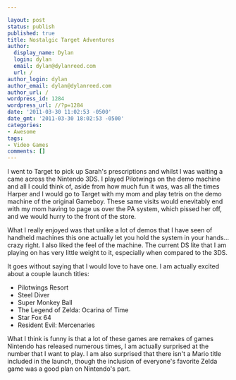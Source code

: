 ```yaml
---

layout: post
status: publish
published: true
title: Nostalgic Target Adventures
author:
  display_name: Dylan
  login: dylan
  email: dylan@dylanreed.com
  url: /
author_login: dylan
author_email: dylan@dylanreed.com
author_url: /
wordpress_id: 1284
wordpress_url: //?p=1284
date: '2011-03-30 11:02:53 -0500'
date_gmt: '2011-03-30 18:02:53 -0500'
categories:
- Awesome
tags:
- Video Games
comments: []
---
```


I went to Target to pick up Sarah's prescriptions and whilst I was waiting a came across the Nintendo 3DS. I played Pilotwings on the demo machine and all I could think of, aside from how much fun it was, was all the times Harper and I would go to Target with my mom and play tetris on the demo machine of the original Gameboy. These same visits would enevitably end with my mom having to page us over the PA system, which pissed her off, and we would hurry to the front of the store.

What I really enjoyed was that unlike a lot of demos that I have seen of handheld machines this one actually let you hold the system in your hands... crazy right. I also liked the feel of the machine. The current DS lite that I am playing on has very little weight to it, especially when compared to the 3DS.

It goes without saying that I would love to have one. I am actually excited about a couple launch titles:

  * Pilotwings Resort
  * Steel Diver
  * Super Monkey Ball
  * The Legend of Zelda: Ocarina of Time
  * Star Fox 64
  * Resident Evil: Mercenaries
  


  
What I think is funny is that a lot of these games are remakes of games Nintendo has released numerous times, I am actually surprised at the number that I want to play. I am also surprised that there isn't a Mario title included in the launch, though the inclusion of everyone's favorite Zelda game was a good plan on Nintendo's part.
